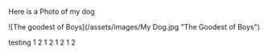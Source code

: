 Here is a Photo of my dog

![The goodest of Boys](/assets/images/My Dog.jpg "The Goodest of Boys")

testing 1 2 1 2 1 2 1 2 

